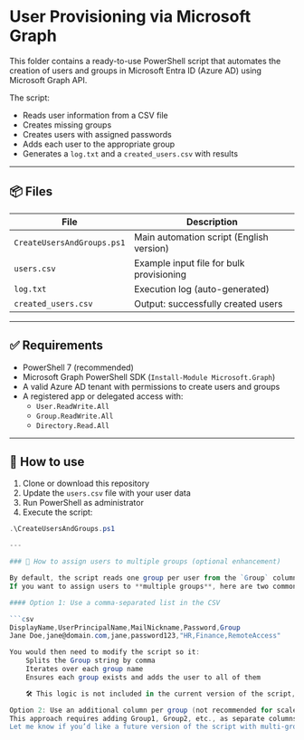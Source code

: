 # User Provisioning via Microsoft Graph

This folder contains a ready-to-use PowerShell script that automates the creation of users and groups in Microsoft Entra ID (Azure AD) using Microsoft Graph API.

The script:

- Reads user information from a CSV file
- Creates missing groups
- Creates users with assigned passwords
- Adds each user to the appropriate group
- Generates a `log.txt` and a `created_users.csv` with results

---

## 📦 Files

| File                   | Description                              |
|------------------------|------------------------------------------|
| `CreateUsersAndGroups.ps1` | Main automation script (English version) |
| `users.csv`            | Example input file for bulk provisioning |
| `log.txt`              | Execution log (auto-generated)           |
| `created_users.csv`    | Output: successfully created users       |

---

## ✅ Requirements

- PowerShell 7 (recommended)
- Microsoft Graph PowerShell SDK (`Install-Module Microsoft.Graph`)
- A valid Azure AD tenant with permissions to create users and groups
- A registered app or delegated access with:
  - `User.ReadWrite.All`
  - `Group.ReadWrite.All`
  - `Directory.Read.All`

---

## 🚀 How to use

1. Clone or download this repository
2. Update the `users.csv` file with your user data
3. Run PowerShell as administrator
4. Execute the script:

```powershell
.\CreateUsersAndGroups.ps1

---

### 🧩 How to assign users to multiple groups (optional enhancement)

By default, the script reads one group per user from the `Group` column in the CSV file.  
If you want to assign users to **multiple groups**, here are two common approaches:

#### Option 1: Use a comma-separated list in the CSV

```csv
DisplayName,UserPrincipalName,MailNickname,Password,Group
Jane Doe,jane@domain.com,jane,password123,"HR,Finance,RemoteAccess"

You would then need to modify the script so it:
    Splits the Group string by comma
    Iterates over each group name
    Ensures each group exists and adds the user to all of them

    🛠 This logic is not included in the current version of the script, but can be easily added with a foreach loop over the groups.

Option 2: Use an additional column per group (not recommended for scale)
This approach requires adding Group1, Group2, etc., as separate columns in the CSV. It's less flexible and harder to maintain.
Let me know if you’d like a future version of the script with multi-group support built-in.
